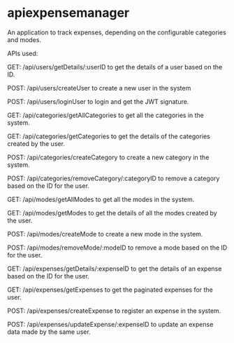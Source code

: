 # apiexpensemanager

An application to track expenses, depending on the configurable categories and modes.

APIs used:

GET: /api/users/getDetails/:userID to get the details of a user based on the ID.

POST: /api/users/createUser to create a new user in the system

POST: /api/users/loginUser to login and get the JWT signature.


GET: /api/categories/getAllCategories  to get all the categories in the system.

GET: /api/categories/getCategories to get the details of the categories created by the user.

POST: /api/categories/createCategory to create a new category in the system.

POST: /api/categories/removeCategory/:categoryID to remove a category based on the ID for the user.


GET: /api/modes/getAllModes to get all the modes in the system.

GET: /api/modes/getModes to get the details of all the modes created by the user.

POST: /api/modes/createMode to create a new mode in the system.

POST: /api/modes/removeMode/:modeID to remove a mode based on the ID for the user.


GET: /api/expenses/getDetails/:expenseID to get the details of an expense based on the ID for the user.

GET: /api/expenses/getExpenses to get the paginated expenses for the user.

POST: /api/expenses/createExpense to register an expense in the system.

POST: /api/expenses/updateExpense/:expenseID to update an expense data made by the same user.

